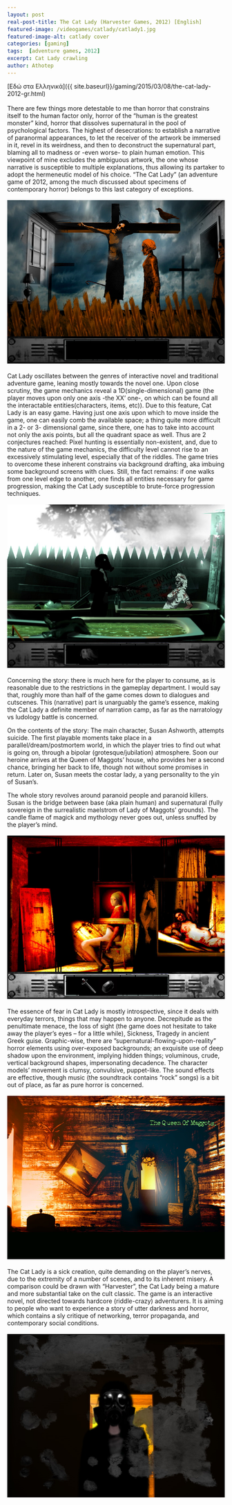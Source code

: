 ```yaml
---
layout: post
real-post-title: The Cat Lady (Harvester Games, 2012) [English]
featured-image: /videogames/catlady/catlady1.jpg
featured-image-alt: catlady cover
categories: [gaming]
tags:  [adventure games, 2012]
excerpt: Cat Lady crawling
author: Athotep
---
```


[Εδώ στα Ελληνικά]({{ site.baseurl}}/gaming/2015/03/08/the-cat-lady-2012-gr.html)  
<br>
There are few things more detestable to me than horror that constrains itself to the human factor only, horror of the “human is the greatest monster” kind, horror that dissolves supernatural in the pool of psychological factors. The highest of desecrations: to establish a narrative of paranormal appearances, to let the receiver of the artwork be immersed in it, revel in its weirdness, and then to deconstruct the supernatural part, blaming all to madness or -even worse- to plain human emotion. This viewpoint of mine excludes the ambiguous artwork, the one whose narrative is susceptible to multiple explanations, thus allowing its partaker to adopt the hermeneutic model of his choice. “The Cat Lady” (an adventure game of 2012, among the much discussed about specimens of contemporary horror) belongs to this last category of exceptions.  
<br>
![catlady2](/assets/images/videogames/catlady/catlady2.jpg)  
<br>
Cat Lady oscillates between the genres of interactive novel and traditional adventure game, leaning mostly towards the novel one. Upon close scrutiny, the game mechanics reveal a 1D(single-dimensional) game (the player moves upon only one axis -the XX’ one-, on which can be found all the interactable entities(characters, items, etc)). Due to this feature, Cat Lady is an easy game. Having just one axis upon which to move inside the game, one can easily comb the available space; a thing quite more difficult in a 2- or 3- dimensional game, since there, one has to take into account not only the axis points, but all the quadrant space as well. Thus are 2 conjectures reached: Pixel hunting is essentially non-existent, and, due to the nature of the game mechanics, the difficulty level cannot rise to an excessively stimulating level, especially that of the riddles. The game tries to overcome these inherent constrains via background drafting, aka imbuing some background screens with clues. Still, the fact remains: if one walks from one level edge to another, one finds all entities necessary for game progression, making the Cat Lady susceptible to brute-force progression techniques.  
<br>
![catlady3](/assets/images/videogames/catlady/catlady3.jpg)  
<br>
Concerning the story: there is much here for the player to consume, as is reasonable due to the restrictions in the gameplay department. I would say that, roughly more than half of the game comes down to dialogues and cutscenes. This (narrative) part is unarguably the game’s essence, making the Cat Lady a definite member of narration camp, as far as the narratology vs ludology battle is concerned.

On the contents of the story: The main character, Susan Ashworth, attempts suicide. The first playable moments take place in a parallel/dream/postmortem world, in which the player tries to find out what is going on, through a bipolar (grotesque/jubilation) atmosphere. Soon our heroine arrives at the Queen of Maggots’ house, who provides her a second chance, bringing her back to life, though not without some promises in return. Later on, Susan meets the costar lady, a yang personality to the yin of Susan’s.

The whole story revolves around paranoid people and paranoid killers. Susan is the bridge between base (aka plain human) and supernatural (fully sovereign in the surrealistic maelstrom of Lady of Maggots’ grounds). The candle flame of magick and mythology never goes out, unless snuffed by the player’s mind.  
<br>
![catlady4](/assets/images/videogames/catlady/catlady4.jpg)  
<br>
The essence of fear in Cat Lady is mostly introspective, since it deals with everyday terrors, things that may happen to anyone. Decrepitude as the penultimate menace, the loss of sight (the game does not hesitate to take away the player’s eyes – for a little while), Sickness, Tragedy in ancient Greek guise. Graphic-wise, there are ”supernatural-flowing-upon-reality” horror elements using over-exposed backgrounds; an exquisite use of deep shadow upon the environment, implying hidden things; voluminous, crude, vertical background shapes, impersonating decadence. The character models’ movement is clumsy, convulsive, puppet-like. The sound effects are effective, though music (the soundtrack contains “rock” songs) is a bit out of place, as far as pure horror is concerned.  
<br>
![catlady5](/assets/images/videogames/catlady/catlady5.jpg)  
<br>
The Cat Lady is a sick creation, quite demanding on the player’s nerves, due to the extremity of a number of scenes, and to its inherent misery. A comparison could be drawn with “Harvester”, the Cat Lady being a mature and more substantial take on the cult classic. The game is an interactive novel, not directed towards hardcore (riddle-crazy) adventurers. It is aiming to people who want to experience a story of utter darkness and horror, which contains a sly critique of networking, terror propaganda, and contemporary social conditions.  
<br>
![catlady6](/assets/images/videogames/catlady/catlady6.jpg)  
<br>
